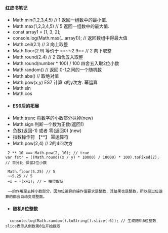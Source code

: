 #### 红皮书笔记

*   Math.min(1,2,3,4,5) // 1 返回一组数中的最小值.
*   Math.max(1,2,3,4,5) // 5 返回一组数中的最大值.
*   const array1 = \[1, 3, 2];
*   console.log(Math.max(...array1)); // 返回数组中得最大值
*   Math.ceil(2.1) // 3 向上取整
*   Math.floor(2.9) 等价于 ==\~\~2.9== // 2 向下取整
*   Math.round(2.4) // 2 四舍五入取整
*   Math.round(number \* 100) / 100 四舍五入取2位小数
*   Math.random() // 返回 0-1之间的一个随机数
*   Math.abs() // 取绝对值
*   Math.pow(x,y) ES7 计算 x的y次方. 幂运算
*   Math.sin
*   Math.cos
*
    #### ES6后的拓展
*   Math.trunc 将数字的小数部分抹掉(new)
*   Math.sign 判断一个数为正数(返回1)
*   负数(返回-1) 或者 零(返回0) (new)
*   指数操作符 【\*\*】 幂运算符
*   Math.pow(2,4) // 2的4四次方

<!---->

     2 ** 10 === Math.pow(2, 10); // true
    var fstr = ((Math.round((x / y) * 10000) / 10000) * 100).toFixed(2);
    // 百分比 保留2位小数

     Math.floor(5.25) // 5
     ~~5.25 // 5 
     ~x = -(x+1); // ~ 按位取反

     ~~的作用是去掉小数部分，因为位运算的操作值要求是整数，其结果也是整数，所以经过位运算的都会自动变成整数。

*
    #### 随机6位整数

<!---->

      console.log(Math.random().toString().slice(-6)); // 生成随机6位整数 slice表示从倒数第6位开始截取

